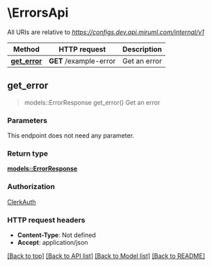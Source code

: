 # \ErrorsApi

All URIs are relative to *https://configs.dev.api.miruml.com/internal/v1*

Method | HTTP request | Description
------------- | ------------- | -------------
[**get_error**](ErrorsApi.md#get_error) | **GET** /example-error | Get an error



## get_error

> models::ErrorResponse get_error()
Get an error

### Parameters

This endpoint does not need any parameter.

### Return type

[**models::ErrorResponse**](ErrorResponse.md)

### Authorization

[ClerkAuth](../README.md#ClerkAuth)

### HTTP request headers

- **Content-Type**: Not defined
- **Accept**: application/json

[[Back to top]](#) [[Back to API list]](../README.md#documentation-for-api-endpoints) [[Back to Model list]](../README.md#documentation-for-models) [[Back to README]](../README.md)

